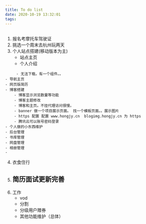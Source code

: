 ```yaml
---
title: To do list
date: 2020-10-19 13:32:01
tags:
---
```


## 
1. 报名考摩托车驾驶证
2. 挑选一个周末去杭州玩两天
3. 个人站点搭建(移动版本为主)
    - 站点主页
    - 个人介绍
<!--more-->
         - 无法下载。有一个组件。。
    - 导航主页
    - 网页版简历
    - 博客搭建
        - 博客显示浏览数量等功能
        - 博客主题修改
        - 博客和主页。不挂代理访问很慢。
        - banner 做一个项目展示页面。 找一个模板页面。。展示图片
        - https 配置 配置 www.hongjy.cn  blogimg.hongjy.cn 为 https
        - 腾讯云可以账号密码登录
    - 个人做的小东西维护
    - 后台管理
    - 书库管理
    - 网盘管理
    - 相册管理
    - 
4. 衣食住行
7. 简历面试更新完善
    - 
5. 工作
    - vod
    - 分割
    - 分级用户赠券
    - 其他功能维护（总体）